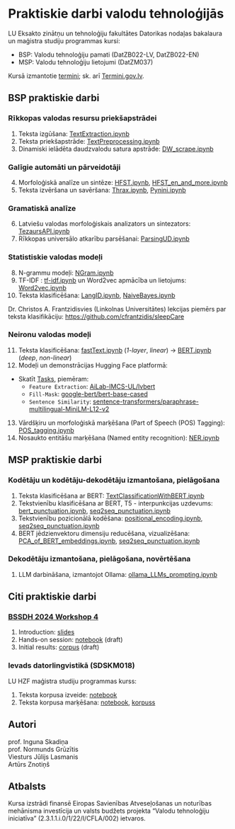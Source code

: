 # Praktiskie darbi valodu tehnoloģijās

LU Eksakto zinātņu un tehnoloģiju fakultātes Datorikas nodaļas bakalaura un maģistra studiju programmas kursi:

* BSP: Valodu tehnoloģiju pamati (DatZB022-LV, DatZB022-EN)
* MSP: Valodu tehnoloģiju lietojumi (DatZM037)

Kursā izmantotie [termini](VTI_termini.pdf); sk. arī [Termini.gov.lv](https://termini.gov.lv).

## BSP praktiskie darbi

### Rīkkopas valodas resursu priekšapstrādei

1. Teksta izgūšana: [TextExtraction.ipynb](notebooks/TextExtraction.ipynb)
2. Teksta priekšapstrāde: [TextPreprocessing.ipynb](notebooks/TextPreprocessing.ipynb)
3. Dinamiski ielādēta daudzvalodu satura apstrāde: [DW_scrape.ipynb](notebooks/DW_scrape.ipynb)

### Galīgie automāti un pārveidotāji

4. Morfoloģiskā analīze un sintēze: [HFST.ipynb](notebooks/HFST.ipynb), [HFST_en_and_more.ipynb](notebooks/HFST_en_and_more.ipynb)
5. Teksta izvēršana un savēršana: [Thrax.ipynb](notebooks/Thrax.ipynb), [Pynini.ipynb](notebooks/Pynini.ipynb)

### Gramatiskā analīze

6. Latviešu valodas morfoloģiskais analizators un sintezators: [TezaursAPI.ipynb](notebooks/TezaursAPI.ipynb)
7. Rīkkopas universālo atkarību parsēšanai: [ParsingUD.ipynb](notebooks/ParsingUD.ipynb)

### Statistiskie valodas modeļi

8. N-grammu modeļi: [NGram.ipynb](notebooks/NGram.ipynb)
9. TF-IDF : [tf-idf.ipynb](notebooks/tf_idf.ipynb) un Word2vec apmācība un lietojums: [Word2vec.ipynb](notebooks/Word2vec.ipynb)
10. Teksta klasificēšana: [LangID.ipynb](notebooks/LangID.ipynb), [NaiveBayes.ipynb](notebooks/NaiveBayes.ipynb)

Dr. Christos A. Frantzidisvies (Linkolnas Universitātes) lekcijas piemērs par teksta klasifikāciju: https://github.com/cfrantzidis/sleepCare

### Neironu valodas modeļi

11. Teksta klasificēšana: [fastText.ipynb](notebooks/fastText.ipynb) (*1-layer*, *linear*) &rarr; [BERT.ipynb](notebooks/BERT.ipynb) (*deep*, *non-linear*)
12. Modeļi un demonstrācijas Hugging Face platformā:
- Skatīt [Tasks](https://huggingface.co/tasks), piemēram:
  - `Feature Extraction`: [AiLab-IMCS-UL/lvbert](https://huggingface.co/AiLab-IMCS-UL/lvbert)
  - `Fill-Mask`: [google-bert/bert-base-cased](https://huggingface.co/google-bert/bert-base-cased)
  - `Sentence Similarity`: [sentence-transformers/paraphrase-multilingual-MiniLM-L12-v2](https://huggingface.co/sentence-transformers/paraphrase-multilingual-MiniLM-L12-v2)
13. Vārdšķiru un morfoloģiskā marķēšana (Part of Speech (POS) Tagging): [POS_tagging.ipynb](notebooks/POS_tagging.ipynb)
14. Nosaukto entitāšu marķēšana (Named entity recognition): [NER.ipynb](notebooks/NER.ipynb)

## MSP praktiskie darbi

### Kodētāju un kodētāju-dekodētāju izmantošana, pielāgošana

1. Teksta klasificēšana ar BERT: [TextClassificationWithBERT.ipynb](notebooks/MSP/TextClassificationWithBERT.ipynb)
2. Tekstvienību klasificēšana ar BERT, T5 - interpunkcijas uzdevums: [bert_punctuation.ipynb](notebooks/MSP/bert_punctuation.ipynb), [seq2seq_punctuation.ipynb](notebooks/MSP/seq2seq_punctuation.ipynb)
3. Tekstvienību pozicionālā kodēšana: [positional_encoding.ipynb](notebooks/MSP/positional_encoding.ipynb), [seq2seq_punctuation.ipynb](notebooks/MSP/seq2seq_punctuation.ipynb)
4. BERT jēdzienvektoru dimensiju reducēšana, vizualizēšana: [PCA_of_BERT_embeddings.ipynb](notebooks/MSP/positional_encoding.ipynb), [seq2seq_punctuation.ipynb](notebooks/MSP/PCA_of_BERT_embeddings.ipynb)

### Dekodētāju izmantošana, pielāgošana, novērtēšana

1. LLM darbināšana, izmantojot Ollama: [ollama_LLMs_prompting.ipynb](notebooks/MSP/ollama_LLMs_prompting.ipynb)

## Citi praktiskie darbi

### [BSSDH 2024 Workshop 4](https://www.digitalhumanities.lv/bssdh/2024/lectures-and-workshops/)

1. Introduction: [slides](notebooks/resources/BSSDH2024/Intro.pdf)
2. Hands-on session: [notebook](notebooks/BSSDH2024.ipynb) (draft)
3. Initial results: [corpus](https://sandbox.nosketch.korpuss.lv/#dashboard?corpname=BSSDH2024) (draft)

### Ievads datorlingvistikā (SDSKM018)

LU HZF maģistra studiju programmas kurss:

1. Teksta korpusa izveide: [notebook](notebooks/CrawlingSimple.ipynb)
2. Teksta korpusa marķēšana: [notebook](notebooks/NLPPipeSimple.ipynb), [korpuss](notebooks/resources/velnini.txt)

## Autori

prof. Inguna Skadiņa\
prof. Normunds Grūzītis\
Viesturs Jūlijs Lasmanis\
Artūrs Znotiņš

## Atbalsts

Kursa izstrādi finansē Eiropas Savienības Atveseļošanas un noturības mehānisma investīcija un valsts budžets projekta “Valodu tehnoloģiju iniciatīva” (2.3.1.1.i.0/1/22/I/CFLA/002) ietvaros.
